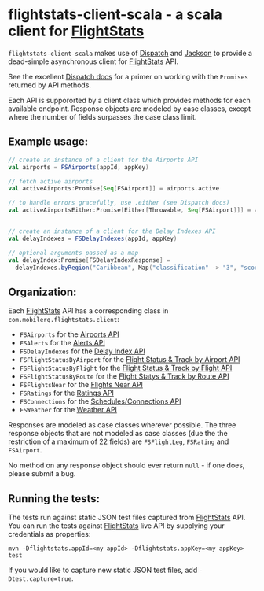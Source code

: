 # flightstats-client-scala - a scala client for [FlightStats][1]

`flightstats-client-scala` makes use of [Dispatch][2] and [Jackson][3]
to provide a dead-simple asynchronous client for [FlightStats][1] API.

See the excellent [Dispatch docs][4] for a primer on working with the
`Promises` returned by API methods.

Each API is suppororted by a client class which provides methods for each
available endpoint.  Response objects are modeled by case classes, except
where the number of fields surpasses the case class limit.

## Example usage:

```scala
// create an instance of a client for the Airports API
val airports = FSAirports(appId, appKey)

// fetch active airports
val activeAirports:Promise[Seq[FSAirport]] = airports.active

// to handle errors gracefully, use .either (see Dispatch docs)
val activeAirportsEither:Promise[Either[Throwable, Seq[FSAirport]]] = airports.active.either


// create an instance of a client for the Delay Indexes API
val delayIndexes = FSDelayIndexes(appId, appKey)

// optional arguments passed as a map
val delayIndex:Promise[FSDelayIndexResponse] =
  delayIndexes.byRegion("Caribbean", Map("classification" -> "3", "score" -> "3"))
```

## Organization:

Each [FlightStats][1] API has a corresponding class in `com.mobilerq.flightstats.client`:

  * `FSAirports` for the [Airports API](https://developer.flightstats.com/api-docs/airports/v1)
  * `FSAlerts` for the [Alerts API](https://developer.flightstats.com/api-docs/alerts/v1)
  * `FSDelayIndexes` for the [Delay Index API](https://developer.flightstats.com/api-docs/delayindex/v1)
  * `FSFlightStatusByAirport` for the [Flight Status & Track by Airport API](https://developer.flightstats.com/api-docs/flightstatus/v2/airport)
  * `FSFlightStatusByFlight` for the [Flight Status & Track by Flight API](https://developer.flightstats.com/api-docs/flightstatus/v2/flight)
  * `FSFlightStatusByRoute` for the [Flight Statys & Track by Route API](https://developer.flightstats.com/api-docs/flightstatus/v2/route)
  * `FSFlightsNear` for the [Flights Near API](https://developer.flightstats.com/api-docs/flightstatus/v2/flightsNear)
  * `FSRatings` for the [Ratings API](https://developer.flightstats.com/api-docs/ratings/v1)
  * `FSConnections` for the [Schedules/Connections API](https://developer.flightstats.com/api-docs/connections/v1)
  * `FSWeather` for the [Weather API](https://developer.flightstats.com/api-docs/weather/v1)

Responses are modeled as case classes wherever possible.  The three response objects that are not modeled as case classes (due the the restriction of a maximum of 22 fields) are `FSFlightLeg`, `FSRating` and `FSAirport`.

No method on any response object should ever return `null` - if one does, please submit a bug.

## Running the tests:

The tests run against static JSON test files captured from [FlightStats][1] API.  You can run the tests against [FlightStats][1] live API by supplying your credentials as properties:

```
mvn -Dflightstats.appId=<my appId> -Dflightstats.appKey=<my appKey> test
```

If you would like to capture new static JSON test files, add `-Dtest.capture=true`.

[1]: https://developer.flightstats.com/api-docs/
[2]: https://github.com/dispatch/reboot
[3]: http://jackson.codehaus.org
[4]: http://dispatch.databinder.net/Dispatch.html
